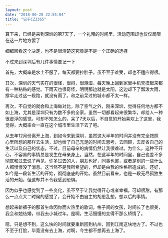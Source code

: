 ```yaml
---
layout: post
date: "2018-06-28 22:55:04"
title: "记于CZ3365"
---
```


算下来，已经是来到深圳的第7天了，一个礼拜的时间里，活动范围却也仅仅局限在这一片地方罢了

细细回看这个决定，也不是很清楚这究竟是不是一个正确的选择

不过来到深圳后有几件事情要记一下

首先，大概率是水土不服了，每天都要拉肚子。虽不至于难受，却也不适应得很。

其次，深圳的天气实在的很怪，很闷，很潮湿，每天晚上回到家里手机壳摸起来都有一种粘粘的感觉。下雨天也很奇怪，明明那边就是太阳，这边却下了瓢泼大雨，撑伞走过这一段路，就没有雨了。和之前呆过的城市都不太一样。

再次，不自觉的就会和上海做对比，除了空气之外，刚来深圳，觉得任何地方都不如上海，尤其是深圳只有为数不多的全家。虽然一切都看起来很繁华，却给人一种很虚浮的感觉。可却不知怎么的，呆了7天以后，不自觉的开始喜欢上了这里，我觉得，大概率会一直在这个城市里生活下去了吧。

从去年12月份离开上海，到如今来到深圳，虽然这大半年的时间并没有完全按照心里所想的那样去生活，却也给了自己充足的时间去思考，去回顾，去反省自己的生活以及自己的状态。不过，目前母亲的病情仍然让我很难过。为什么，这种不开心，不容易的事情总是发生在母亲身上。当然，在这半年的时间里，自己也差不多彻底和过去说了再见，许多过去的人，朋友也好，同事也罢，或者是别的一些什么人都慢慢没了消息。这当然不是我所希望的，但却是由我的性格所造成的。还好，如今是一段新生活的开始，彻彻底底的开始。虽然目前看来，也是一段无尽孤独生活的开始，但这却并不令我感到恐惧。

因为似乎也感觉到了一些变化，虽不至于让我觉得开心或者幸福，可却很甜，有那么一点点大二时候的感觉了，会开始不由自主的胡思乱想，想以后的事情。

想起来新裤子的那首生命因你而火热里的歌词，格子间的女孩，时间长了也很美，我会和她结婚，带我去小城过年。是啊，生活慢慢的变得不那么矫情了。

嗯，只是想不到，这么快的时间就要重新回到杭州，回到江南这块地方了。不过也不至于打脸，毕竟没有去上海，对啊，今生都不想再去上海了。